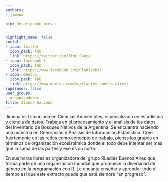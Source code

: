 ```yaml
---
authors:
- jimena

bio: Descripción breve. 

  
highlight_name: false
social:
- icon: twitter
  icon_pack: fab
  link: https://twitter.com/Jime_Sauce
- icon: facebook-f
  icon_pack: fab
  link: https://www.facebook.com/RladiesBA/
- icon: meetup
  icon_pack: fab
  link: https://www.meetup.com/es/rladies-buenos-aires/
superuser: false
user_groups: 
- organizadoras
title: Jimena Saucedo
---
```


Jimena es Licenciada en Ciencias Ambientales, especializada en estadística y ciencia de datos. Trabaja en el procesamiento y el análisis de los datos del Inventario de Bosques Nativos de la Argentina. Se encuentra haciendo una maestría en Generación y Análisis de Información Estadística. Cree fuertemente en las redes como  concepto  de trabajo, piensa los grupos en términos de organización ecosistémica donde el todo debe intentar ser más que la suma de las partes y ese es su norte. 


En sus horas libres es organizadora del grupo RLadies Buenos Aires que forma parte de una organización mundial que promueve la diversidad de género en la programación con R. Le encanta enseñar y aprender todo el tiempo así que este extracto puede que esté siempre "en progreso".